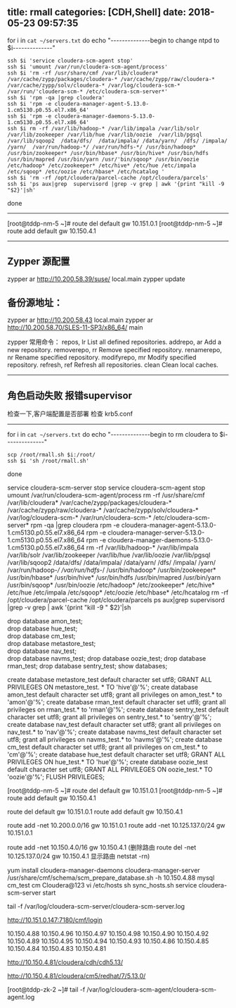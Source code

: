 title: rmall
categories: [CDH,Shell]
date: 2018-05-23 09:57:35
---
for i in `cat ~/servers.txt`
do
    echo "--------------begin to change ntpd to $i--------------"

    ssh $i 'service cloudera-scm-agent stop'
    ssh $i 'umount /var/run/cloudera-scm-agent/process'
    ssh $i 'rm -rf /usr/share/cmf /var/lib/cloudera* /var/cache/zypp/packages/cloudera-* /var/cache/zypp/raw/cloudera-* /var/cache/zypp/solv/cloudera-* /var/log/cloudera-scm-* /var/run/'cloudera-scm-* /etc/cloudera-scm-server*'
    ssh $i 'rpm -qa |grep cloudera'
    ssh $i 'rpm -e cloudera-manager-agent-5.13.0-1.cm5130.p0.55.el7.x86_64'
    ssh $i 'rpm -e cloudera-manager-daemons-5.13.0-1.cm5130.p0.55.el7.x86_64'
    ssh $i rm -rf /var/lib/hadoop-* /var/lib/impala /var/lib/solr /var/lib/zookeeper /var/lib/hue /var/lib/oozie  /var/lib/pgsql  /var/lib/sqoop2  /data/dfs/  /data/impala/ /data/yarn/  /dfs/ /impala/ /yarn/  /var/run/hadoop-*/ /var/run/hdfs-*/ /usr/bin/hadoop* /usr/bin/zookeeper* /usr/bin/hbase* /usr/bin/hive* /usr/bin/hdfs /usr/bin/mapred /usr/bin/yarn /usr/'bin/sqoop* /usr/bin/oozie /etc/hadoop* /etc/zookeeper* /etc/hive* /etc/hue /etc/impala /etc/sqoop* /etc/oozie /etc/hbase* /etc/hcatalog '
    ssh $i 'rm -rf /opt/cloudera/parcel-cache /opt/cloudera/parcels'
    ssh $i 'ps aux|grep  supervisord |grep -v grep | awk '{print "kill -9 "$2}'|sh'



done

----
[root@tddp-nm-5 ~]# route del default gw 10.151.0.1
[root@tddp-nm-5 ~]# route add default gw 10.150.4.1




----
## Zypper 源配置

zypper ar http://10.200.58.39/suse/ local.main
zypper update

## 备份源地址：
zypper ar http://10.200.58.43 local.main
zypper ar http://10.200.58.70/SLES-11-SP3/x86_64/ main

zypper 常用命令：
      repos, lr     List all defined repositories.
addrepo, ar     Add a new repository.
removerepo, rr      Remove specified repository.
renamerepo, nr      Rename specified repository.
modifyrepo, mr      Modify specified repository.
refresh, ref        Refresh all repositories.
clean           Clean local caches.


---
## 角色启动失败 报错supervisor
检查一下,客户端配置是否部署
检查 krb5.conf

----------------------

for i in `cat ~/servers.txt`
do
    echo "--------------begin to rm cloudera to $i--------------"

    scp /root/rmall.sh $i:/root/
    ssh $i 'sh /root/rmall.sh'

done


service cloudera-scm-server stop
service cloudera-scm-agent stop
umount /var/run/cloudera-scm-agent/process
rm -rf /usr/share/cmf /var/lib/cloudera* /var/cache/zypp/packages/cloudera-* /var/cache/zypp/raw/cloudera-* /var/cache/zypp/solv/cloudera-* /var/log/cloudera-scm-* /var/run/cloudera-scm-* /etc/cloudera-scm-server*
rpm -qa |grep cloudera
rpm -e cloudera-manager-agent-5.13.0-1.cm5130.p0.55.el7.x86_64
rpm -e cloudera-manager-server-5.13.0-1.cm5130.p0.55.el7.x86_64
rpm -e cloudera-manager-daemons-5.13.0-1.cm5130.p0.55.el7.x86_64
rm -rf /var/lib/hadoop-* /var/lib/impala /var/lib/solr /var/lib/zookeeper /var/lib/hue /var/lib/oozie  /var/lib/pgsql  /var/lib/sqoop2  /data/dfs/  /data/impala/ /data/yarn/  /dfs/ /impala/ /yarn/  /var/run/hadoop-*/ /var/run/hdfs-*/ /usr/bin/hadoop* /usr/bin/zookeeper* /usr/bin/hbase* /usr/bin/hive* /usr/bin/hdfs /usr/bin/mapred /usr/bin/yarn /usr/bin/sqoop* /usr/bin/oozie /etc/hadoop* /etc/zookeeper* /etc/hive* /etc/hue /etc/impala /etc/sqoop* /etc/oozie /etc/hbase* /etc/hcatalog 
rm -rf /opt/cloudera/parcel-cache /opt/cloudera/parcels
ps aux|grep  supervisord |grep -v grep | awk '{print "kill -9 " $2}'|sh


drop database amon_test;      
drop database hue_test;      
drop database cm_test;      
drop database metastore_test;                
drop database nav_test;      
drop database navms_test;
drop database oozie_test;
drop database rman_test;
drop database sentry_test;
show databases;



create database metastore_test default character set utf8;
GRANT ALL PRIVILEGES ON metastore_test. * TO 'hive'@'%';
create database amon_test default character set utf8;
grant all privileges on amon_test.* to 'amon'@'%';
create database rman_test default character set utf8;
grant all privileges on rman_test.* to 'rman'@'%';
create database sentry_test default character set utf8;
grant all privileges on sentry_test.* to 'sentry'@'%';
create database nav_test default character set utf8;
grant all privileges on nav_test.* to 'nav'@'%';
create database navms_test default character set utf8;
grant all privileges on navms_test.* to 'navms'@'%';
create database cm_test default character set utf8;
grant all privileges on cm_test.* to 'cm'@'%';
create database hue_test default character set utf8;
GRANT ALL PRIVILEGES ON hue_test.* TO 'hue'@'%'; 
create database oozie_test default character set utf8;
GRANT ALL PRIVILEGES ON oozie_test.* TO 'oozie'@'%'; 
FLUSH PRIVILEGES;


[root@tddp-nm-5 ~]# route del default gw 10.151.0.1
[root@tddp-nm-5 ~]# route add default gw 10.150.4.1

route del default gw 10.151.0.1
route add default gw 10.150.4.1


route add -net 10.200.0.0/16 gw 10.151.0.1
route add -net 10.125.137.0/24 gw 10.151.0.1




route add -net 10.150.4.0/16 gw 10.150.4.1
(删除路由 route del -net 10.125.137.0/24 gw 10.150.4.1
显示路由 netstat -rn)






yum install cloudera-manager-daemons cloudera-manager-server
/usr/share/cmf/schema/scm_prepare_database.sh -h 10.150.4.88 mysql cm_test cm Cloudera@123
vi /etc/hosts
sh sync_hosts.sh 
service cloudera-scm-server start

tail -f /var/log/cloudera-scm-server/cloudera-scm-server.log 


http://10.151.0.147:7180/cmf/login

10.150.4.88
10.150.4.96
10.150.4.97
10.150.4.98
10.150.4.90
10.150.4.92
10.150.4.89
10.150.4.95
10.150.4.94
10.150.4.93
10.150.4.86
10.150.4.85
10.150.4.84
10.150.4.83
10.150.4.81

http://10.150.4.81/cloudera/cdh/cdh5.13/

http://10.150.4.81/cloudera/cm5/redhat/7/5.13.0/



[root@tddp-zk-2 ~]# tail -f /var/log/cloudera-scm-agent/cloudera-scm-agent.log 